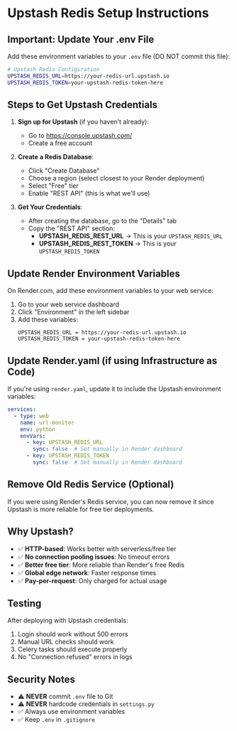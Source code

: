 # Upstash Redis Setup Instructions

## Important: Update Your .env File

Add these environment variables to your `.env` file (DO NOT commit this file):

```bash
# Upstash Redis Configuration
UPSTASH_REDIS_URL=https://your-redis-url.upstash.io
UPSTASH_REDIS_TOKEN=your-upstash-redis-token-here
```

## Steps to Get Upstash Credentials

1. **Sign up for Upstash** (if you haven't already):
   - Go to https://console.upstash.com/
   - Create a free account

2. **Create a Redis Database**:
   - Click "Create Database"
   - Choose a region (select closest to your Render deployment)
   - Select "Free" tier
   - Enable "REST API" (this is what we'll use)

3. **Get Your Credentials**:
   - After creating the database, go to the "Details" tab
   - Copy the "REST API" section:
     - **UPSTASH_REDIS_REST_URL** → This is your `UPSTASH_REDIS_URL`
     - **UPSTASH_REDIS_REST_TOKEN** → This is your `UPSTASH_REDIS_TOKEN`

## Update Render Environment Variables

On Render.com, add these environment variables to your web service:

1. Go to your web service dashboard
2. Click "Environment" in the left sidebar
3. Add these variables:
   ```
   UPSTASH_REDIS_URL = https://your-redis-url.upstash.io
   UPSTASH_REDIS_TOKEN = your-upstash-redis-token-here
   ```

## Update Render.yaml (if using Infrastructure as Code)

If you're using `render.yaml`, update it to include the Upstash environment variables:

```yaml
services:
  - type: web
    name: url-monitor
    env: python
    envVars:
      - key: UPSTASH_REDIS_URL
        sync: false  # Set manually in Render dashboard
      - key: UPSTASH_REDIS_TOKEN
        sync: false  # Set manually in Render dashboard
```

## Remove Old Redis Service (Optional)

If you were using Render's Redis service, you can now remove it since Upstash is more reliable for free tier deployments.

## Why Upstash?

- ✅ **HTTP-based**: Works better with serverless/free tier
- ✅ **No connection pooling issues**: No timeout errors
- ✅ **Better free tier**: More reliable than Render's free Redis
- ✅ **Global edge network**: Faster response times
- ✅ **Pay-per-request**: Only charged for actual usage

## Testing

After deploying with Upstash credentials:

1. Login should work without 500 errors
2. Manual URL checks should work
3. Celery tasks should execute properly
4. No "Connection refused" errors in logs

## Security Notes

- ⚠️ **NEVER** commit `.env` file to Git
- ⚠️ **NEVER** hardcode credentials in `settings.py`
- ✅ Always use environment variables
- ✅ Keep `.env` in `.gitignore`
